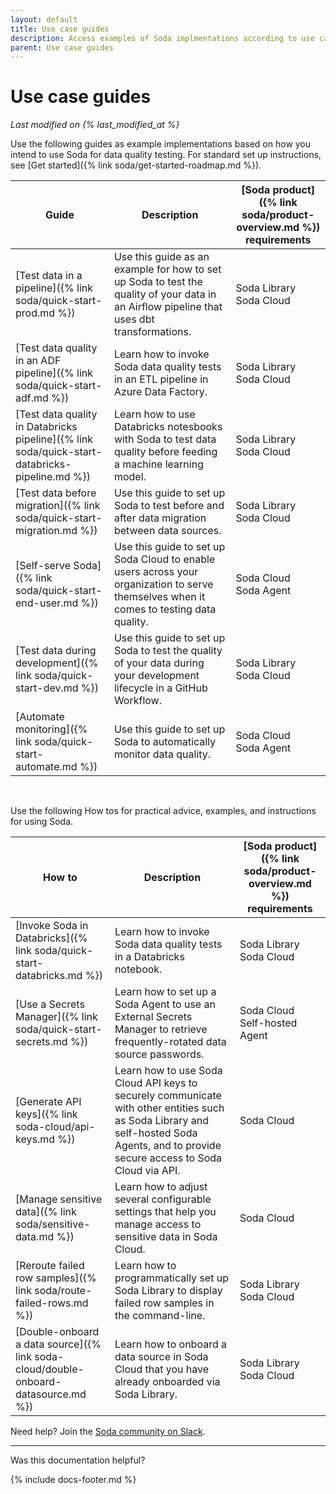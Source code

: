 ```yaml
---
layout: default
title: Use case guides
description: Access examples of Soda implmentations according to use case and data quality testing needs.
parent: Use case guides
---
```


# Use case guides
*Last modified on {% last_modified_at %}*

Use the following guides as example implementations based on how you intend to use Soda for data quality testing. For standard set up instructions, see [Get started]({% link soda/get-started-roadmap.md %}).

| Guide | Description | [Soda product]({% link soda/product-overview.md %}) <br/>requirements |
| ----- | ----------- | ------------ |
| [Test data in a pipeline]({% link soda/quick-start-prod.md %}) | Use this guide as an example for how to set up Soda to test the quality of your data in an Airflow pipeline that uses dbt transformations.| Soda Library<br /> Soda Cloud |
| [Test data quality in an ADF pipeline]({% link soda/quick-start-adf.md %}) | Learn how to invoke Soda data quality tests in an ETL pipeline in Azure Data Factory. | Soda Library<br /> Soda Cloud |
| [Test data quality in Databricks pipeline]({% link soda/quick-start-databricks-pipeline.md %}) | Learn how to use Databricks notesbooks with Soda to test data quality before feeding a machine learning model. | Soda Library<br /> Soda Cloud |
| [Test data before migration]({% link soda/quick-start-migration.md %}) | Use this guide to set up Soda to test before and after data migration between data sources. |  Soda Library<br /> Soda Cloud |
| [Self-serve Soda]({% link soda/quick-start-end-user.md %}) | Use this guide to set up Soda Cloud to enable users across your organization to serve themselves when it comes to testing data quality. | Soda Cloud<br /> Soda Agent |
| [Test data during development]({% link soda/quick-start-dev.md %}) | Use this guide to set up Soda to test the quality of your data during your development lifecycle in a GitHub Workflow. | Soda Library<br /> Soda Cloud |
| [Automate monitoring]({% link soda/quick-start-automate.md %}) | Use this guide to set up Soda to automatically monitor data quality.  | Soda Cloud<br /> Soda Agent |

<br />

Use the following How tos for practical advice, examples, and instructions for using Soda.

| How to | Description | [Soda product]({% link soda/product-overview.md %}) <br/>requirements |
| ----- | ----------- | ------------ |
| [Invoke Soda in Databricks]({% link soda/quick-start-databricks.md %}) | Learn how to invoke Soda data quality tests in a Databricks notebook. | Soda Library<br /> Soda Cloud |
| [Use a Secrets Manager]({% link soda/quick-start-secrets.md %}) | Learn how to set up a Soda Agent to use an External Secrets Manager to retrieve frequently-rotated data source passwords.| Soda Cloud<br /> Self-hosted Agent |
| [Generate API keys]({% link soda-cloud/api-keys.md %}) | Learn how to use Soda Cloud API keys to securely communicate with other entities such as Soda Library and self-hosted Soda Agents, and to provide secure access to Soda Cloud via API. | Soda Cloud |
| [Manage sensitive data]({% link soda/sensitive-data.md %}) | Learn how to adjust several configurable settings that help you manage access to sensitive data in Soda Cloud. | Soda Cloud | 
| [Reroute failed row samples]({% link soda/route-failed-rows.md %}) | Learn how to programmatically set up Soda Library to display failed row samples in the command-line. | Soda Library<br /> Soda Cloud |
| [Double-onboard a data source]({% link soda-cloud/double-onboard-datasource.md %}) | Learn how to onboard a data source in Soda Cloud that you have already onboarded via Soda Library. | Soda Library<br /> Soda Cloud |


Need help? Join the <a href="https://community.soda.io/slack" target="_blank"> Soda community on Slack</a>.
<br />

---

Was this documentation helpful?

<!-- LikeBtn.com BEGIN -->
<span class="likebtn-wrapper" data-theme="tick" data-i18n_like="Yes" data-ef_voting="grow" data-show_dislike_label="true" data-counter_zero_show="true" data-i18n_dislike="No"></span>
<script>(function(d,e,s){if(d.getElementById("likebtn_wjs"))return;a=d.createElement(e);m=d.getElementsByTagName(e)[0];a.async=1;a.id="likebtn_wjs";a.src=s;m.parentNode.insertBefore(a, m)})(document,"script","//w.likebtn.com/js/w/widget.js");</script>
<!-- LikeBtn.com END -->

{% include docs-footer.md %}
